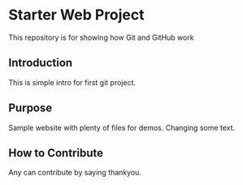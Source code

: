 # Starter Web Project

This repository is for showing how Git and GitHub work

## Introduction
This is simple intro for first git project.
## Purpose

Sample website with plenty of files for demos. Changing some text.

## How to Contribute

Any can contribute by saying thankyou.
